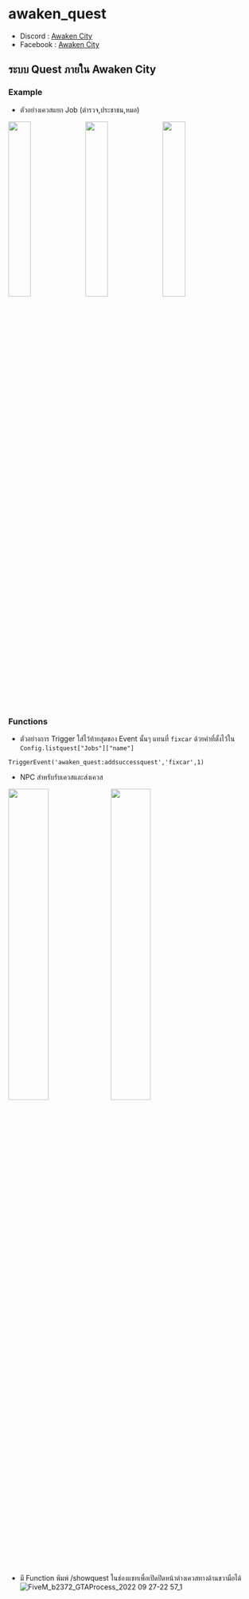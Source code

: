# awaken_quest
- Discord : [Awaken City](discord.gg/3kVvpJMEv3)
- Facebook : [Awaken City](https://www.facebook.com/Awakencityy)
## ระบบ Quest ภายใน Awaken City

### Example
- ตัวอย่างเควสแยก Job (ตำรวจ,ประชาชน,หมอ)
<p float="left">
  <img src="https://user-images.githubusercontent.com/114501385/192576855-b992860e-509e-4a3d-a98f-955eaa08f6b0.png" width="30%"/>
  <img src="https://user-images.githubusercontent.com/114501385/192576458-e0f91a3b-26d3-44a5-b390-308298628b2e.png" width="30%"/>
  <img src="https://user-images.githubusercontent.com/114501385/192577245-a7e1c79a-bc77-4d6b-a65e-446c19d5d9d5.png" width="30%"/>
</p>

### Functions

- ตัวอย่างการ Trigger ใส่ไว้ท้ายสุดของ Event นั้นๆ
  แทนที่ `fixcar` ด้วยคำที่ตั้งไว้ใน `Config.listquest["Jobs"]["name"]`
```
TriggerEvent('awaken_quest:addsuccessquest','fixcar',1)
```

- NPC สำหรับรับเควสและส่งเควส
<p float="left">
  <img src="https://user-images.githubusercontent.com/114501385/192577522-524571ea-d6cb-407d-af3d-ae84284c6d88.png" width="40%"/>
  <img src="https://user-images.githubusercontent.com/114501385/192577872-376b24a8-7ce9-439f-beeb-017c361659af.png" width="40%"/>
</p>

- มี Function พิมพ์ /showquest ในช่องแชทเพื่อเปิดปิดหน้าต่างเควสทางด้านขวามือได้
![FiveM_b2372_GTAProcess_2022 09 27-22 57_1](https://user-images.githubusercontent.com/114501385/192577789-ac0ff8c0-7319-4373-81c0-e4e621a0bcb2.png)
